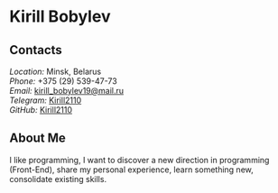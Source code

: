 # Kirill Bobylev
## Contacts
*Location:* Minsk, Belarus\
*Phone:* +375 (29) 539-47-73\
*Email:* kirill_bobylev19@mail.ru\
*Telegram:* [Kirill2110](https://t.me/kirill2110)\
*GitHub:* [Kirill2110](https://github.com/Kirill2110)
## About Me
I like programming, I want to discover a new direction in programming (Front-End), share my personal experience, learn something new, consolidate existing skills.